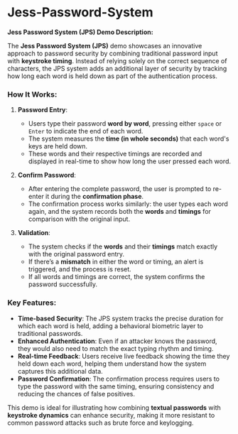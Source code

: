 # Jess-Password-System

**Jess Password System (JPS) Demo Description:**

The **Jess Password System (JPS)** demo showcases an innovative approach to password security by combining traditional password input with **keystroke timing**. Instead of relying solely on the correct sequence of characters, the JPS system adds an additional layer of security by tracking how long each word is held down as part of the authentication process. 

### **How It Works**:
1. **Password Entry**:
   - Users type their password **word by word**, pressing either `space` or `Enter` to indicate the end of each word.
   - The system measures the **time (in whole seconds)** that each word's keys are held down.
   - These words and their respective timings are recorded and displayed in real-time to show how long the user pressed each word.

2. **Confirm Password**:
   - After entering the complete password, the user is prompted to re-enter it during the **confirmation phase**.
   - The confirmation process works similarly: the user types each word again, and the system records both the **words** and **timings** for comparison with the original input.

3. **Validation**:
   - The system checks if the **words** and their **timings** match exactly with the original password entry.
   - If there’s a **mismatch** in either the word or timing, an alert is triggered, and the process is reset.
   - If all words and timings are correct, the system confirms the password successfully.

### **Key Features**:
- **Time-based Security**: The JPS system tracks the precise duration for which each word is held, adding a behavioral biometric layer to traditional passwords.
- **Enhanced Authentication**: Even if an attacker knows the password, they would also need to match the exact typing rhythm and timing.
- **Real-time Feedback**: Users receive live feedback showing the time they held down each word, helping them understand how the system captures this additional data.
- **Password Confirmation**: The confirmation process requires users to type the password with the same timing, ensuring consistency and reducing the chances of false positives.

This demo is ideal for illustrating how combining **textual passwords** with **keystroke dynamics** can enhance security, making it more resistant to common password attacks such as brute force and keylogging.